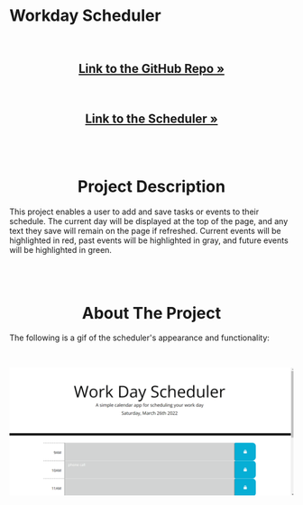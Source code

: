 # Workday Scheduler

<div>
  <p align="center">
    <br />
    <h2 align="center"><a href="https://github.com/cdfoye/Work-Day-Scheduler"><strong>Link to the GitHub Repo »</strong></a></h2>
    <br />
    <h2 align="center"><a href="https://cdfoye.github.io/Work-Day-Scheduler/">Link to the Scheduler »</strong></a></h2>
    <br />
    <br />
  </p>
</div>

<!-- PROJECT DESCRIPTION -->
<h1 align="center"> Project Description</h1>

This project enables a user to add and save tasks or events to their schedule. The current day will be displayed at the top of the page, and any text they save will remain on the page if refreshed. Current events will be highlighted in red, past events will be highlighted in gray, and future events will be highlighted in green.

<br />
<br />

<!-- ABOUT THE PROJECT -->
<h1 align="center"> About The Project</h1>



The following is a gif of the scheduler's appearance and functionality:

<br />

![Coding Quiz Challenge](./Assets/Mockup.gif)
